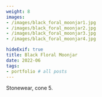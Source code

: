 ```yaml
---
weight: 8
images:
- /images/black_foral_moonjar1.jpg
- /images/black_foral_moonjar2.jpg
- /images/black_foral_moonjar3.jpg
- /images/black_foral_moonjar4.jpg

hideExif: true
title: Black Floral Moonjar
date: 2022-06
tags:
- portfolio # all posts
---
```


Stonewear, cone 5. 
